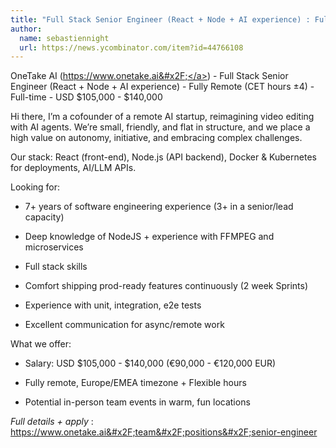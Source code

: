 ```yaml
---
title: "Full Stack Senior Engineer (React + Node + AI experience) : Fully Remote (CET hours ±4)"
author:
  name: sebastiennight
  url: https://news.ycombinator.com/item?id=44766108
---
```


<JobNavigation />

OneTake AI (<a href="https:&#x2F;&#x2F;www.onetake.ai&#x2F;" rel="nofollow">https:&#x2F;&#x2F;www.onetake.ai&#x2F;</a>) - Full Stack Senior Engineer (React + Node + AI experience) - Fully Remote (CET hours ±4) - Full-time - USD $105,000 - $140,000

Hi there, I’m a cofounder of a remote AI startup, reimagining video editing with AI agents. We’re small, friendly, and flat in structure, and we place a high value on autonomy, initiative, and embracing complex challenges.

Our stack: React (front-end), Node.js (API backend), Docker &amp; Kubernetes for deployments, AI&#x2F;LLM APIs.

Looking for:

- 7+ years of software engineering experience (3+ in a senior&#x2F;lead capacity)

- Deep knowledge of NodeJS + experience with FFMPEG and microservices

- Full stack skills

- Comfort shipping prod-ready features continuously (2 week Sprints)

- Experience with unit, integration, e2e tests

- Excellent communication for async&#x2F;remote work

What we offer:

- Salary: USD $105,000 - $140,000 (€90,000 - €120,000 EUR)

- Fully remote, Europe&#x2F;EMEA timezone + Flexible hours

- Potential in-person team events in warm, fun locations

*Full details + apply* : <a href="https:&#x2F;&#x2F;www.onetake.ai&#x2F;team&#x2F;positions&#x2F;senior-engineer" rel="nofollow">https:&#x2F;&#x2F;www.onetake.ai&#x2F;team&#x2F;positions&#x2F;senior-engineer</a>
<JobApplication />
